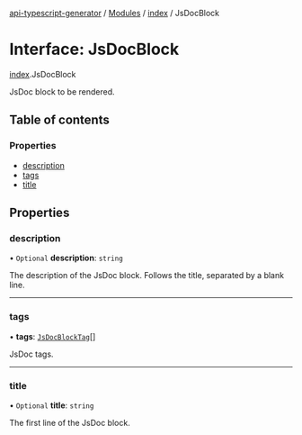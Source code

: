 [api-typescript-generator](../../README.md) / [Modules](../modules.md) / [index](../modules/index.md) / JsDocBlock

# Interface: JsDocBlock

[index](../modules/index.md).JsDocBlock

JsDoc block to be rendered.

## Table of contents

### Properties

- [description](index.JsDocBlock.md#description)
- [tags](index.JsDocBlock.md#tags)
- [title](index.JsDocBlock.md#title)

## Properties

### description

• `Optional` **description**: `string`

The description of the JsDoc block. Follows the title, separated by a blank line.

___

### tags

• **tags**: [`JsDocBlockTag`](index.JsDocBlockTag.md)[]

JsDoc tags.

___

### title

• `Optional` **title**: `string`

The first line of the JsDoc block.
